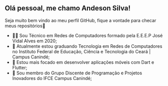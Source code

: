 ## Olá pessoal, me chamo Andeson Silva! 
Seja muito bem vindo ao meu perfil GitHub, fique a vontade para checar meus repositórios👋

- 👨‍💻 Sou Técnico em Redes de Computadores formado pela E.E.E.P José Vidal Alves em 2020; 
- 🔭 Atualmente estou graduando Tecnologia em Redes de Computadores no Instituto Federal de Educação, Ciência e Tecnologia do Ceará | Campus Canindé;
- 🌱 Estou mais focado em desenvolver aplicações móveis com Dart e Flutter;
- 👯 Sou membro do Grupo Discente de Programação e Projetos Inovadores do IFCE Campus Canindé;


